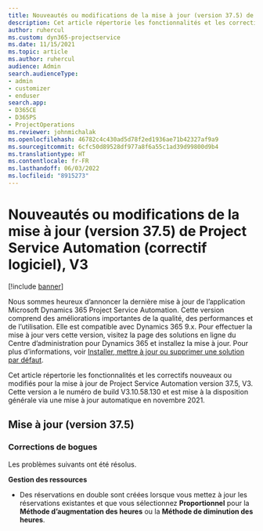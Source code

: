 ```yaml
---
title: Nouveautés ou modifications de la mise à jour (version 37.5) de Project Service Automation (correctif logiciel), V3
description: Cet article répertorie les fonctionnalités et les correctifs disponibles dans la mise à jour de Microsoft Dynamics 365 Project Service Automation version 37.5, V3.
author: ruhercul
ms.custom: dyn365-projectservice
ms.date: 11/15/2021
ms.topic: article
ms.author: ruhercul
audience: Admin
search.audienceType:
- admin
- customizer
- enduser
search.app:
- D365CE
- D365PS
- ProjectOperations
ms.reviewer: johnmichalak
ms.openlocfilehash: 46782c4c430ad5d78f2ed1936ae71b42327af9a9
ms.sourcegitcommit: 6cfc50d89528df977a8f6a55c1ad39d99800d9b4
ms.translationtype: HT
ms.contentlocale: fr-FR
ms.lasthandoff: 06/03/2022
ms.locfileid: "8915273"
---
```

# <a name="whats-new-or-changed-in-project-service-automation-update-release-375-v3"></a>Nouveautés ou modifications de la mise à jour (version 37.5) de Project Service Automation (correctif logiciel), V3

[!include [banner](../includes/psa-now-project-operations.md)]

Nous sommes heureux d’annoncer la dernière mise à jour de l’application Microsoft Dynamics 365 Project Service Automation. Cette version comprend des améliorations importantes de la qualité, des performances et de l’utilisation. Elle est compatible avec Dynamics 365 9.x. Pour effectuer la mise à jour vers cette version, visitez la page des solutions en ligne du Centre d’administration pour Dynamics 365 et installez la mise à jour. Pour plus d’informations, voir [Installer, mettre à jour ou supprimer une solution par défaut](/power-platform/admin/install-remove-preferred-solution).

Cet article répertorie les fonctionnalités et les correctifs nouveaux ou modifiés pour la mise à jour de Project Service Automation version 37.5, V3. Cette version a le numéro de build V3.10.58.130 et est mise à la disposition générale via une mise à jour automatique en novembre 2021.

## <a name="update-release-375"></a>Mise à jour (version 37.5)

### <a name="bug-fixes"></a>Corrections de bogues

Les problèmes suivants ont été résolus.

**Gestion des ressources**
- Des réservations en double sont créées lorsque vous mettez à jour les réservations existantes et que vous sélectionnez **Proportionnel** pour la **Méthode d’augmentation des heures** ou la **Méthode de diminution des heures**.
